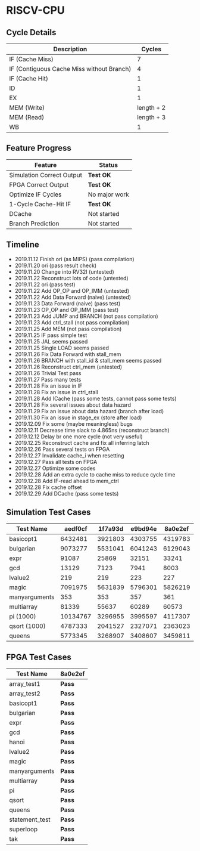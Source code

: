 # RISCV-CPU

## Cycle Details

Description|Cycles
----|----
IF (Cache Miss)|7
IF (Contiguous Cache Miss without Branch)|4
IF (Cache Hit)|1
ID|1
EX|1
MEM (Write)|length + 2
MEM (Read)|length + 3
WB|1

## Feature Progress

Feature|Status
----|----
Simulation Correct Output|__Test OK__
FPGA Correct Output|__Test OK__
Optimize IF Cycles|No major work
1-Cycle Cache-Hit IF|__Test OK__
DCache|Not started
Branch Prediction|Not started

## Timeline

+ 2019.11.12 Finish ori (as MIPS) (pass compilation)
+ 2019.11.20 ori (pass result check)
+ 2019.11.20 Change into RV32I (untested)
+ 2019.11.22 Reconstruct lots of code (untested)
+ 2019.11.22 ori (pass test)
+ 2019.11.22 Add OP_OP and OP_IMM (untested)
+ 2019.11.22 Add Data Forward (naive) (untested)
+ 2019.11.23 Data Forward (naive) (pass test)
+ 2019.11.23 OP_OP and OP_IMM (pass test)
+ 2019.11.23 Add JUMP and BRANCH (not pass compilation)
+ 2019.11.23 Add ctrl_stall (not pass compilation)
+ 2019.11.25 Add MEM (not pass compilation)
+ 2019.11.25 IF pass simple test
+ 2019.11.25 JAL seems passed
+ 2019.11.25 Single LOAD seems passed
+ 2019.11.26 Fix Data Forward with stall_mem
+ 2019.11.26 BRANCH with stall_id & stall_mem seems passed
+ 2019.11.26 Reconstruct ctrl_mem (untested)
+ 2019.11.26 Trivial Test pass
+ 2019.11.27 Pass many tests
+ 2019.11.28 Fix an issue in IF
+ 2019.11.28 Fix an issue in ctrl_stall
+ 2019.11.28 Add ICache (pass some tests, cannot pass some tests)
+ 2019.11.28 Fix several issues about data hazard
+ 2019.11.29 Fix an issue about data hazard (branch after load)
+ 2019.11.30 Fix an issue in stage_ex (store after load)
+ 2019.12.09 Fix some (maybe meaningless) bugs
+ 2019.12.11 Decrease time slack to 4.865ns (reconstruct branch)
+ 2019.12.12 Delay br one more cycle (not very useful)
+ 2019.12.25 Reconstruct cache and fix all inferring latch
+ 2019.12.26 Pass several tests on FPGA
+ 2019.12.27 Invalidate cache_i when resetting
+ 2019.12.27 Pass all tests on FPGA
+ 2019.12.27 Optimize some codes
+ 2019.12.28 Add an extra cycle to cache miss to reduce cycle time
+ 2019.12.28 Add IF-read ahead to mem_ctrl
+ 2019.12.28 Fix cache offset
+ 2019.12.29 Add DCache (pass some tests)

## Simulation Test Cases

Test Name|aedf0cf|1f7a93d|e9bd94e|8a0e2ef|358a5cf|b833ffa
----|----|----|----|----|----|----
basicopt1|6432481|3921803|4303755|4319783|3586405|2124699
bulgarian|9073277|5531041|6041243|6129043|5436831|3195399
expr|91087|25869|32151|33241|30895|24479
gcd|13129|7123|7941|8003|7171|4667
lvalue2|219|219|223|227|199|199
magic|7091975|5631839|5796301|5826219|5400941|3123099
manyarguments|353|353|357|361|327|327
multiarray|81339|55637|60289|60573|51309|37267
pi (1000)|10134767|3296955|3995597|4117307|3775945|2565651
qsort (1000)|4787333|2041527|2327071|2363023|2165759|1271419
queens|5773345|3268907|3408607|3459811|3298751|2106301

## FPGA Test Cases

Test Name|8a0e2ef
----|----
array_test1|__Pass__
array_test2|__Pass__
basicopt1|__Pass__
bulgarian|__Pass__
expr|__Pass__
gcd|__Pass__
hanoi|__Pass__
lvalue2|__Pass__
magic|__Pass__
manyarguments|__Pass__
multiarray|__Pass__
pi|__Pass__
qsort|__Pass__
queens|__Pass__
statement_test|__Pass__
superloop|__Pass__
tak|__Pass__
